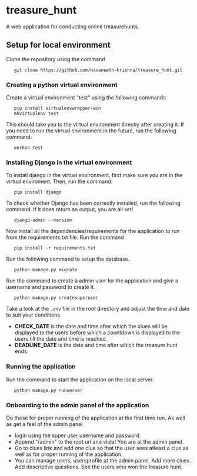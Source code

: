 # treasure_hunt
A web application for conducting online treasurehunts.

## Setup for local environment
Clone the repository using the command 
```
   git clone https://github.com/navaneeth-krishna/treasure_hunt.git
```

### Creating a python virtual environment
Create a virtual environment "test" using the following commands
```
   pip install virtualenvwrapper-win
   mkvirtualenv test
```
This should take you to the virtual environment directly after creating it. If you need to run the virtual environment in the future, run the following command:
```
   workon test
```

### Installing Django in the virtual environment
To install django in the virtual environment, first make sure you are in the virtual enviroment. Then, run the command:
```
   pip install django
```
To check whether Django has been correctly installed, run the following command. If it does return an output, you are all set!
```
   django-admin --version
```
Now install all the dependencies/requirements for the application to run from the requirements.txt file. Run the command
```
   pip install -r requirements.txt
```
Run the following command to setup the database.
```
   python manage.py migrate
```
Run the command to create a admin user for the application and give a username and password to create it.
```
   python manage.py createsuperuser
```
Take a look at the `.env` file in the root directory and adjust the time and date to suit your conditions.
  
- **CHECK_DATE** is the date and time after which the clues will be displayed to the users before which a countdown is displayed to the users till the date and time is reached.
- **DEADLINE_DATE** is the date and time after which the treasure hunt ends. 

### Running the application
Run the command to start the application on the local server.
```
   python manage.py runserver
```
### Onboarding to the admin panel of the application
Do these for proper running of the application at the first time run. As well as get a feel of the admin panel
* login using the super user username and password.
* Append "/admin" to the root url and viola! You are at the admin panel.
* Go to clues link and add one clue so that the user sees atleast a clue as well as for proper running of the application.
* You can manage users, usersprofile at the admin panel. Add more clues. Add descriptive questions. See the users who won the treasure hunt.

